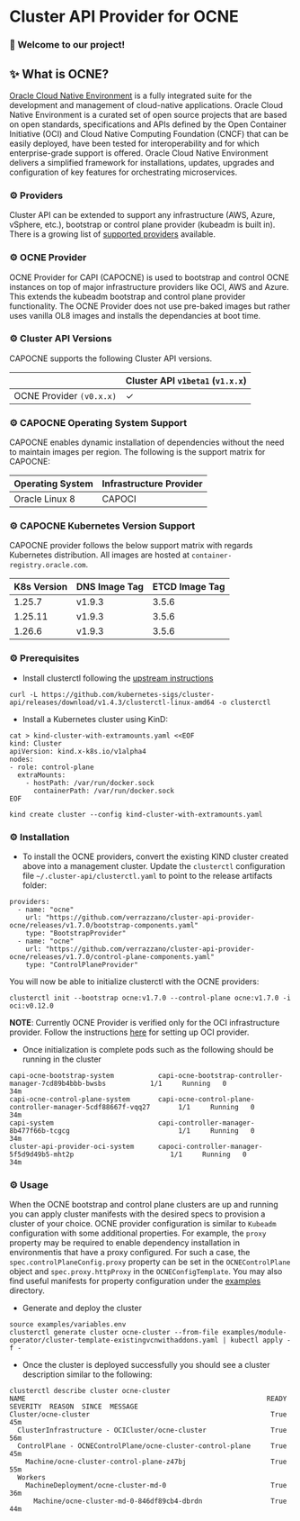 # Cluster API Provider for OCNE

### 👋 Welcome to our project! 

## ✨ What is OCNE?

[Oracle Cloud Native Environment](https://docs.oracle.com/en/operating-systems/olcne/) is a fully integrated suite for the development and management of cloud-native applications. Oracle Cloud Native Environment is a curated set of open source projects that are based on open standards, specifications and APIs defined by the Open Container Initiative (OCI) and Cloud Native Computing Foundation (CNCF) that can be easily deployed, have been tested for interoperability and for which enterprise-grade support is offered. Oracle Cloud Native Environment delivers a simplified framework for installations, updates, upgrades and configuration of key features for orchestrating microservices.

### ⚙️ Providers

Cluster API can be extended to support any infrastructure (AWS, Azure, vSphere, etc.), bootstrap or control plane provider (kubeadm is built in). There is a growing list of [supported providers](https://cluster-api.sigs.k8s.io/reference/providers.html) available.

### ⚙️ OCNE Provider

OCNE Provider for CAPI (CAPOCNE) is used to bootstrap and control OCNE instances on top of major infrastructure providers like OCI, AWS and Azure. This extends the kubeadm bootstrap and  control plane provider functionality.
The OCNE Provider does not use pre-baked images but rather uses vanilla OL8 images and installs the dependancies at boot time. 

### ⚙️ Cluster API Versions

CAPOCNE supports the following Cluster API versions.

|                          | Cluster API `v1beta1` (`v1.x.x`) |
|--------------------------|----------------------------------|
| OCNE Provider `(v0.x.x)` | ✓                                |


### ⚙️ CAPOCNE Operating System Support

CAPOCNE enables dynamic installation of dependencies without the need to maintain images per region. The following is the support matrix for CAPOCNE:

| Operating System | Infrastructure Provider |
|------------------|-------------------------|
| Oracle Linux 8   | CAPOCI                  |


### ⚙️ CAPOCNE Kubernetes Version Support

CAPOCNE provider follows the below support matrix with regards Kubernetes distribution. All images are hosted at `container-registry.oracle.com`. 


| K8s Version | DNS Image Tag | ETCD Image Tag |
|-------------|---------------|----------------|
| 1.25.7      | v1.9.3        | 3.5.6          |
| 1.25.11     | v1.9.3        | 3.5.6          |
| 1.26.6      | v1.9.3        | 3.5.6          |


### ⚙️ Prerequisites

* Install clusterctl following the [upstream instructions](https://cluster-api.sigs.k8s.io/user/quick-start.html#install-clusterctl)
```
curl -L https://github.com/kubernetes-sigs/cluster-api/releases/download/v1.4.3/clusterctl-linux-amd64 -o clusterctl
```

* Install a Kubernetes cluster using KinD:
```
cat > kind-cluster-with-extramounts.yaml <<EOF
kind: Cluster
apiVersion: kind.x-k8s.io/v1alpha4
nodes:
- role: control-plane
  extraMounts:
    - hostPath: /var/run/docker.sock
      containerPath: /var/run/docker.sock
EOF

kind create cluster --config kind-cluster-with-extramounts.yaml
```

### ⚙️ Installation

* To install the OCNE providers, convert the existing KIND cluster created above into a management cluster. Update the `clusterctl` configuration file `~/.cluster-api/clusterctl.yaml` to point to the release artifacts folder:

```shell
providers:
  - name: "ocne"
    url: "https://github.com/verrazzano/cluster-api-provider-ocne/releases/v1.7.0/bootstrap-components.yaml"
    type: "BootstrapProvider"
  - name: "ocne"
    url: "https://github.com/verrazzano/cluster-api-provider-ocne/releases/v1.7.0/control-plane-components.yaml"
    type: "ControlPlaneProvider"
```

You will now be able to initialize clusterctl with the OCNE providers:

```
clusterctl init --bootstrap ocne:v1.7.0 --control-plane ocne:v1.7.0 -i oci:v0.12.0
```

**NOTE**: Currently OCNE Provider is verified only for the OCI infrastructure provider. Follow the instructions [here](https://oracle.github.io/cluster-api-provider-oci/gs/install-cluster-api.html) for setting up OCI provider.

* Once initialization is complete pods such as the following should be running in the cluster 
```shell
capi-ocne-bootstrap-system           capi-ocne-bootstrap-controller-manager-7cd89b4bbb-bwsbs           1/1     Running   0              34m
capi-ocne-control-plane-system       capi-ocne-control-plane-controller-manager-5cdf88667f-vqq27       1/1     Running   0              34m
capi-system                          capi-controller-manager-8b477f66b-tcgcg                           1/1     Running   0              34m
cluster-api-provider-oci-system      capoci-controller-manager-5f5d9d49b5-mht2p                        1/1     Running   0              34m
```

### ⚙️ Usage 

When the OCNE bootstrap and control plane clusters are up and running you can apply cluster manifests with the desired specs to provision a cluster of your choice.
OCNE provider configuration is similar to `Kubeadm` configuration with some additional properties.  For example, the `proxy` property may be required to enable dependency installation in environmentis that have a proxy configured. For such a case, the ```spec.controlPlaneConfig.proxy``` property can be set in the `OCNEControlPlane` object and `spec.proxy.httpProxy` in the `OCNEConfigTemplate`.
You may also find useful manifests for property configuration under the [examples](./examples/) directory.

* Generate and deploy the cluster
```shell
source examples/variables.env
clusterctl generate cluster ocne-cluster --from-file examples/module-operator/cluster-template-existingvcnwithaddons.yaml | kubectl apply -f -
```

* Once the cluster is deployed successfully you should see a cluster description similar to the following:
```shell
clusterctl describe cluster ocne-cluster
NAME                                                            READY  SEVERITY  REASON  SINCE  MESSAGE
Cluster/ocne-cluster                                             True                     45m
  ClusterInfrastructure - OCICluster/ocne-cluster                True                     56m
  ControlPlane - OCNEControlPlane/ocne-cluster-control-plane     True                     45m
    Machine/ocne-cluster-control-plane-z47bj                     True                     55m
  Workers
    MachineDeployment/ocne-cluster-md-0                          True                     36m
      Machine/ocne-cluster-md-0-846df89cb4-dbrdn                 True                     44m
```

